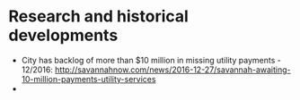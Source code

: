 # Research and historical developments

- City has backlog of more than $10 million in missing utility payments - 12/2016: http://savannahnow.com/news/2016-12-27/savannah-awaiting-10-million-payments-utility-services
- 



